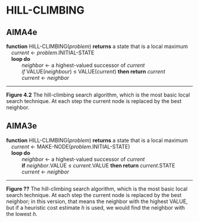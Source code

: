 # HILL-CLIMBING

## AIMA4e

__function__ HILL-CLIMBING(_problem_) __returns__ a state that is a local maximum  
&emsp;_current_ &larr; _problem_.INITIAL\-STATE  
&emsp;__loop do__  
&emsp;&emsp;&emsp;_neighbor_ &larr; a highest\-valued successor of _current_  
&emsp;&emsp;&emsp;_if_ VALUE(_neighbour_) &le; VALUE(_current_) __then return__ _current_  
&emsp;&emsp;&emsp;_current_ &larr; _neighbor_  

---
__Figure 4.2__ The hill-climbing search algorithm, which is the most basic local search technique. At each step the current node is replaced by the best neighbor.

## AIMA3e
__function__ HILL-CLIMBING(_problem_) __returns__ a state that is a local maximum  
&emsp;_current_ &larr; MAKE\-NODE(_problem_.INITIAL\-STATE)  
&emsp;__loop do__  
&emsp;&emsp;&emsp;_neighbor_ &larr; a highest\-valued successor of _current_  
&emsp;&emsp;&emsp;__if__ _neighbor_.VALUE &le; _current_.VALUE __then return__ _current_.STATE  
&emsp;&emsp;&emsp;_current_ &larr; _neighbor_

---
__Figure ??__ The hill\-climbing search algorithm, which is the most basic local search technique. At each step the current node is replaced by the best neighbor; in this version, that means the neighbor with the highest VALUE, but if a heuristic cost estimate _h_ is used, we would find the neighbor with the lowest _h_.
